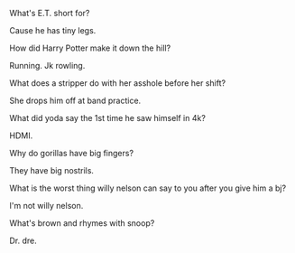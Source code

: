 What's E.T. short for?


Cause he has tiny legs.


How did Harry Potter make it down the hill?

Running. Jk rowling.


What does a stripper do with her asshole before her shift?

She drops him off at band practice.



What did yoda say the 1st time he saw himself in 4k?

HDMI. 


Why do gorillas have big fingers?

They have big nostrils.


What is the worst thing willy nelson can say to you after you give him a bj?

I'm not willy nelson.


What's brown and rhymes with snoop?

Dr. dre.